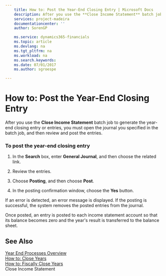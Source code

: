 ```yaml
---
    title: How to: Post the Year-End Closing Entry | Microsoft Docs
    description: After you use the **Close Income Statement** batch job to generate the year-end closing entry or entries, you must open the journal you specified in the batch job, and then review and post the entries.
    services: project-madeira
    documentationcenter: ''
    author: SorenGP

    ms.service: dynamics365-financials
    ms.topic: article
    ms.devlang: na
    ms.tgt_pltfrm: na
    ms.workload: na
    ms.search.keywords:
    ms.date: 07/01/2017
    ms.author: sgroespe

---
```

# How to: Post the Year-End Closing Entry
After you use the **Close Income Statement** batch job to generate the year-end closing entry or entries, you must open the journal you specified in the batch job, and then review and post the entries.  
  
### To post the year-end closing entry  
  
1.  In the **Search** box, enter **General Journal**, and then choose the related link.  
  
2.  Review the entries.  
  
3.  Choose **Posting**, and then choose **Post**.  
  
4.  In the posting confirmation window, choose the **Yes** button.  
  
 If an error is detected, an error message is displayed. If the posting is successful, the system removes the posted entries from the journal.  
  
 Once posted, an entry is posted to each income statement account so that its balance becomes zero and the year's result is transferred to the balance sheet.  
  
## See Also  
 [Year End Processes Overview](year-end-processes-overview.md)   
 [How to: Close Years](how-to-close-years.md)   
 [How to: Fiscally Close Years](how-to-fiscally-close-years.md)   
 Close Income Statement